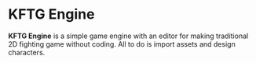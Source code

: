 # KFTG Engine

**KFTG Engine** is a simple game engine with an editor for making traditional 2D fighting game without coding. All to do is import assets and design characters.